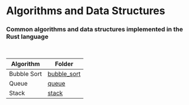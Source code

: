 # Algorithms and Data Structures

### Common algorithms and data structures implemented in the Rust language

<br />

| Algorithm  | Folder |
| ------------- | ------------- |
| Bubble Sort  | <a href="./stack">bubble_sort</a>  |
| Queue  | <a href="">queue</a> |
| Stack | <a href="">stack</a> |